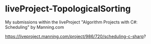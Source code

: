 # liveProject-TopologicalSorting
My submissions within the liveProject "Algorithm Projects with C#: Scheduling" by Manning.com

https://liveproject.manning.com/project/986/720/scheduling-c-sharp?
